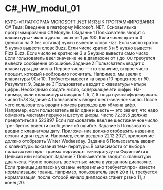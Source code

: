 # C#_HW_modul_01
КУРС: «ПЛАТФОРМА MICROSOFT .NET
И ЯЗЫК ПРОГРАММИРОВАНИЯ C#
Тема: Введение в платформу Microsoft .NET.
Основы языка программирования C#
Модуль 1
Задание 1
Пользователь вводит с клавиатуры число в диапа-
зоне от 1 до 100. Если число кратно 3 (делится на 3 без
остатка) нужно вывести слово Fizz. Если число кратно 5
нужно вывести слово Buzz. Если число кратно 3 и 5 нужно
вывести Fizz Buzz. Если число не кратно не 3 и 5 нужно
вывести само число.
Если пользователь ввел значение не в диапазоне от 1
до 100 требуется вывести сообщение об ошибке.
Задание 2
Пользователь вводит с клавиатуры два числа. Первое
число — это значение, второе число процент, который
необходимо посчитать. Например, мы ввели с клавиатуры
90 и 10. Требуется вывести на экран 10 процентов от 90.
Результат: 9.
Задание 3
Пользователь вводит с клавиатуры четыре цифры.
Необходимо создать число, содержащее эти цифры. На-
пример, если с клавиатуры введено 1, 5, 7, 8 тогда нужно
сформировать число 1578
Задание 4
Пользователь вводит шестизначное число. После чего
пользователь вводит номера разрядов для обмена цифр.
Например, если пользователь ввёл один и шесть — это
значит, что надо обменять местами первую и шестую
цифры.
Число 723895 должно превратиться в 523897.
Если пользователь ввел не шестизначное число тре-
буется вывести сообщение об ошибке.
Задание 5
Пользователь вводит с клавиатуры дату. Приложе-
ние должно отобразить название сезона и дня недели.
Например, если введено 22.12.2021, приложение должно
отобразить Winter Wednesday.
Задание 6
Пользователь вводит с клавиатуры показания тем-
пературы. В зависимости от выбора пользователя про-
грамма переводит температуру из Фаренгейта в Цельсий
или наоборот.
Задание 7
Пользователь вводит с клавиатуры два числа. Нужно
показать все четные числа в указанном диапазоне. Если
границы диапазона указаны неправильно требуется про-
извести нормализацию границ. Например, пользователь
ввел 20 и 11, требуется нормализация, после которой
начало диапазона станет равно 11, а конец 20.
